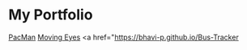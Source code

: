 # My Portfolio
<a href="https://bhavi-p.github.io/PacMan/">PacMan</a>
<a href="https://bhavi-p.github.io/MovingEyes/">Moving Eyes</a>
<a href="https://bhavi-p.github.io/Bus-Tracker</a>

